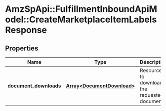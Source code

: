 # AmzSpApi::FulfillmentInboundApiModel::CreateMarketplaceItemLabelsResponse

## Properties
Name | Type | Description | Notes
------------ | ------------- | ------------- | -------------
**document_downloads** | [**Array&lt;DocumentDownload&gt;**](DocumentDownload.md) | Resources to download the requested document. | 

